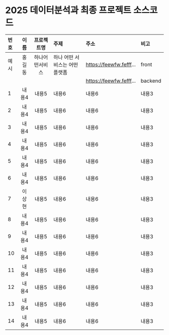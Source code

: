 # 2025 데이터분석과 최종 프로젝트 소스코드

| 번호 | 이름 | 프로젝트명 | 주제 | 주소 | 비고 |
|:-------|:-------:|:-------:|:-------|:-------|:-------|
| 예시|홍길동 | 하나어떤서비스 | 하나 어떤 서비스는 어떤 플랫폼 | https://feewfw.fefff... | front |
| | | || https://feewfw.fefff... | backend |
| 1|내용4 | 내용5 | 내용6 | 내용6 | 내용3 |
| 2|내용4 | 내용5 | 내용6 | 내용6 | 내용3 |
| 3|내용4 | 내용5 | 내용6 | 내용6 | 내용3 |
| 4|내용4 | 내용5 | 내용6 | 내용6 | 내용3 |
| 5|내용4 | 내용5 | 내용6 | 내용6 | 내용3 |
| 6|내용4 | 내용5 | 내용6 | 내용6 | 내용3 |
| 7|이상현 | 내용5 | 내용6 | 내용6 | 내용3 |
| 8|내용4 | 내용5 | 내용6 | 내용6 | 내용3 |
| 9|내용4 | 내용5 | 내용6 | 내용6 | 내용3 |
| 10|내용4 | 내용5 | 내용6 | 내용6 | 내용3 |
| 11|내용4 | 내용5 | 내용6 | 내용6 | 내용3 |
| 12|내용4 | 내용5 | 내용6 | 내용6 | 내용3 |
| 13|내용4 | 내용5 | 내용6 | 내용6 | 내용3 |
| 14|내용4 | 내용5 | 내용6 | 내용6 | 내용3 |

